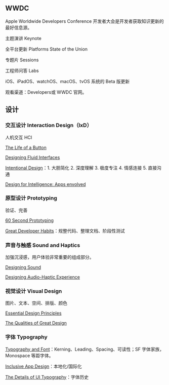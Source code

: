 ## WWDC

Apple Worldwide Developers Conference 开发者大会是开发者获取知识更新的最好信息源。

主题演讲 Keynote 

全平台更新 Platforms State of the Union

专题片 Sessions

工程师问答 Labs

iOS、iPadOS、watchOS、macOS、tvOS 系统的 Beta 版更新



观看渠道：Developers或 WWDC 官网。



## 设计

### 交互设计 Interaction Design（IxD）

人机交互 HCI

[The Life of a Button](https://developer.apple.com/wwdc18/804)

 [Designing Fluid Interfaces](https://developer.apple.com/wwdc18/803)

 [Intentional Design](https://developer.apple.com/wwdc18/802)：1. 大胆简化 2. 深度理解 3. 极度专注 4. 情感连接 5. 直接沟通

 [Design for Intelligence: Apps envolved](https://developer.apple.com/wwdc20/10086)

### 原型设计 Prototyping

验证、完善

[60 Second Prototyping](https://developer.apple.com/wwdc17/818)

[Great Developer Habits](https://developer.apple.com/wwdc19/239)：规整代码、整理文档、阶段性测试



### 声音与触感 Sound and Haptics

加强沉浸感，用户体验非常重要的组成部分。

 [Designing Sound](https://developer.apple.com/wwdc17/803)

 [Designing Audio-Haptic Experience](https://developer.apple.com/wwdc19/810)



### 视觉设计 Visual Design

图片、文本、空间、排版、颜色

 [Essential Design Principles](https://developer.apple.com/wwdc17/802)

[The Qualities of Great Design](https://developer.apple.com/wwdc18/801)



### 字体 Typography

[Typography and Font](https://developer.apple.com/wwdc16/803)：Kerning、Leading、Spacing、可读性；SF 字体家族，Monospace 等距字体。

[Inclusive App Design](https://developer.apple.com/wwdc16/801)：本地化/国际化

 [The Details of UI Typography](https://developer.apple.com/wwdc20/10175)：字体历史



